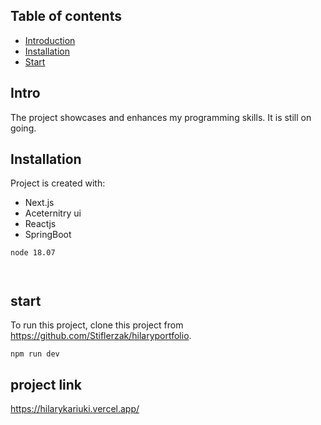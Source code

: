 ## Table of contents
* [Introduction](#Intro)
* [Installation](#Installation)
* [Start](#start)

## Intro
The project showcases and enhances my programming skills.
It is still on going.


## Installation
Project is created with:
* Next.js
* Aceternitry ui
* Reactjs
* SpringBoot

```
node 18.07



```
	
## start
To run this project, clone this project from 
https://github.com/Stiflerzak/hilaryportfolio.

```
npm run dev

```
 ## project link

   https://hilarykariuki.vercel.app/